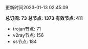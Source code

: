 更新时间2023-01-13 02:45:09

**总订阅: 73**
**总节点: 1373**
**有效节点: 411**
- trojan节点: 71
- v2ray节点: 156
- ss节点: 184
